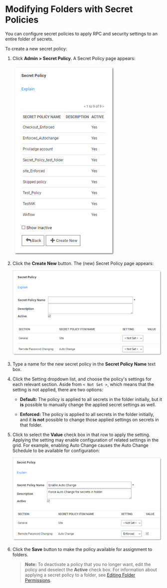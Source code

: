 [title]: # (Modifying Folders with Secret Policies)
[tags]: # (Folder)
[priority]: # (60)

# Modifying Folders with Secret Policies

You can configure secret policies to apply RPC and security settings to an entire folder of secrets.

To create a new secret policy:

1. Click **Admin \> Secret Policy**. A Secret Policy page appears:

   ![1557158189203](images/1557158189203.png)

1. Click the **Create New** button. The (new) Secret Policy page appears:

   ![1557158522564](images/1557158522564.png)

1. Type a name for the new secret policy in the **Secret Policy Name** text box.

1. Click the Setting dropdown list, and choose the policy's settings for each relevant section. Aside from `< Not Set >`, which means that the setting is not applied, there are two options:

   - **Default:** The policy is applied to all secrets in the folder initially, but it **is** possible to manually change the applied secret settings as well.

   - **Enforced:** The policy is applied to all secrets in the folder initially, and it **is not** possible to change those applied settings on secrets in that folder.

1. Click to select the **Value** check box in that row to apply the setting. Applying the setting may enable configuration of related settings in the grid. For example, enabling Auto Change causes the Auto Change Schedule to be available for configuration:

   ![1557158990439](images/1557158990439.png)

1. Click the **Save** button to make the policy available for assignment to folders.

   > **Note:** To deactivate a policy that you no longer want, edit the policy and deselect the **Active** check box. For information about applying a secret policy to a folder, see [Editing Folder Permissions](../editing-folder-permissions/index.md).
